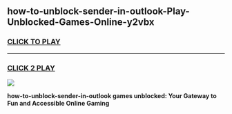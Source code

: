 
## how-to-unblock-sender-in-outlook-Play-Unblocked-Games-Online-y2vbx
<h3>
<a href="https://premium76.site?title=how-to-unblock-sender-in-outlook&ref=25A">CLICK TO PLAY</a></h3>
<hr>

<h3>
<a href="https://premium76.site?title=how-to-unblock-sender-in-outlook&ref=25A">CLICK 2 PLAY</a>
  
</h3>

<a href="https://premium76.site?title=how-to-unblock-sender-in-outlook&ref=25A"><img src="https://clearcache.store/games.png"></a>


**how-to-unblock-sender-in-outlook games unblocked: Your Gateway to Fun and Accessible Online Gaming**
